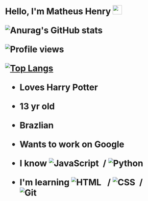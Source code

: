<h1 align="left">Hello, I'm Matheus Henry <img src="https://raw.githubusercontent.com/kaueMarques/kaueMarques/master/hi.gif" width="30px"> </hl>


![Anurag's GitHub stats](https://github-readme-stats.vercel.app/api?username=That-Capybara&anuraghazra&theme=tokyonight&show_icons=true)
<p align="left"> <img src="https://komarev.com/ghpvc/?username=randomonn&color=gray" alt="Profile views" /> </p>

[![Top Langs](https://github-readme-stats.vercel.app/api/top-langs/?username=That-Capybara&layout=compact)](https://github.com/anuraghazra/github-readme-stats)

- Loves Harry Potter
- 13 yr old
- Brazlian
- Wants to work on Google


- I know
![JavaScript](https://img.shields.io/badge/-JavaScript-05122A?style=flat&logo=javascript)&nbsp; /
![Python](https://img.shields.io/badge/-Python-05122A?style=flat&logo=python)&nbsp;

- I'm learning
![HTML](https://img.shields.io/badge/-HTML-05122A?style=flat&logo=HTML5) &nbsp; /
![CSS](https://img.shields.io/badge/-CSS-05122A?style=flat&logo=CSS3&logoColor=1572B6)&nbsp; /
![Git](https://img.shields.io/badge/-Git-05122A?style=flat&logo=git)&nbsp;

